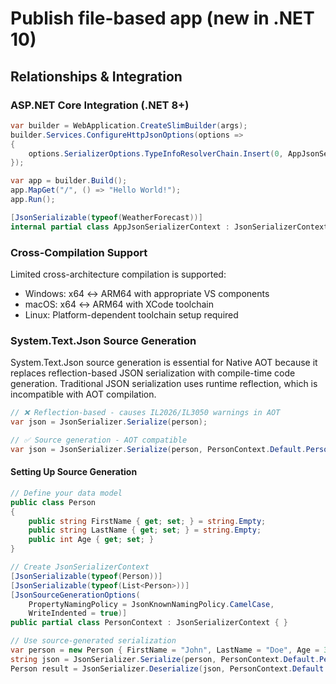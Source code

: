 # Publish file-based app (new in .NET 10)
## Relationships & Integration
### ASP.NET Core Integration (.NET 8+)

```csharp
var builder = WebApplication.CreateSlimBuilder(args);
builder.Services.ConfigureHttpJsonOptions(options =>
{
    options.SerializerOptions.TypeInfoResolverChain.Insert(0, AppJsonSerializerContext.Default);
});

var app = builder.Build();
app.MapGet("/", () => "Hello World!");
app.Run();

[JsonSerializable(typeof(WeatherForecast))]
internal partial class AppJsonSerializerContext : JsonSerializerContext { }
```

### Cross-Compilation Support

Limited cross-architecture compilation is supported:

- Windows: x64 ↔ ARM64 with appropriate VS components
- macOS: x64 ↔ ARM64 with XCode toolchain
- Linux: Platform-dependent toolchain setup required

### System.Text.Json Source Generation

System.Text.Json source generation is essential for Native AOT because it replaces reflection-based JSON serialization with compile-time code generation. Traditional JSON serialization uses runtime reflection, which is incompatible with AOT compilation.

```csharp
// ❌ Reflection-based - causes IL2026/IL3050 warnings in AOT
var json = JsonSerializer.Serialize(person);

// ✅ Source generation - AOT compatible
var json = JsonSerializer.Serialize(person, PersonContext.Default.Person);
```

#### Setting Up Source Generation

```csharp
// Define your data model
public class Person
{
    public string FirstName { get; set; } = string.Empty;
    public string LastName { get; set; } = string.Empty;
    public int Age { get; set; }
}

// Create JsonSerializerContext
[JsonSerializable(typeof(Person))]
[JsonSerializable(typeof(List<Person>))]
[JsonSourceGenerationOptions(
    PropertyNamingPolicy = JsonKnownNamingPolicy.CamelCase,
    WriteIndented = true)]
public partial class PersonContext : JsonSerializerContext { }

// Use source-generated serialization
var person = new Person { FirstName = "John", LastName = "Doe", Age = 30 };
string json = JsonSerializer.Serialize(person, PersonContext.Default.Person);
Person result = JsonSerializer.Deserialize(json, PersonContext.Default.Person)!;
```
